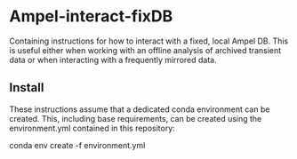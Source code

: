 # Ampel-interact-fixDB
Containing instructions for how to interact with a fixed, local Ampel DB. This is useful either when working with an offline analysis of archived transient data or when interacting with a frequently mirrored data.

## Install 

These instructions assume that a dedicated conda environment can be created. This, including base requirements, can be created using the environment.yml contained in this repository:

conda env create -f environment.yml


